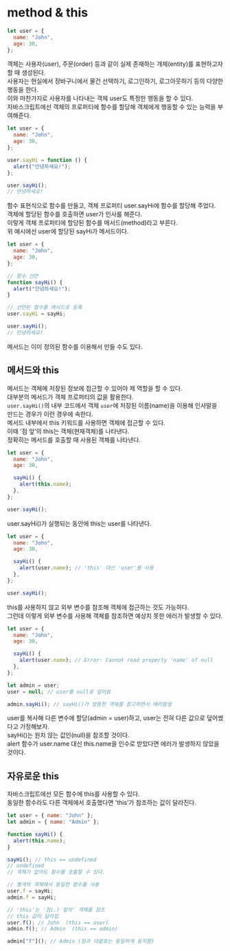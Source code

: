 # method & this

```js
let user = {
  name: "John",
  age: 30,
};
```

객체는 사용자(user), 주문(order) 등과 같이 실제 존재하는 개체(entity)를 표현하고자 할 때 생성된다.  
사용자는 현실에서 장바구니에서 물건 선택하기, 로그인하기, 로그아웃하기 등의 다양한 행동을 한다.  
이와 마찬가지로 사용자를 나타내는 객체 user도 특정한 행동을 할 수 있다.  
자바스크립트에선 객체의 프로퍼티에 함수를 할당해 객체에게 행동할 수 있는 능력을 부여해준다.

```js
let user = {
  name: "John",
  age: 30,
};

user.sayHi = function () {
  alert("안녕하세요!");
};

user.sayHi();
// 안녕하세요!
```

함수 표현식으로 함수를 만들고, 객체 프로퍼티 user.sayHi에 함수를 할당해 주었다.  
객체에 할당된 함수를 호출하면 user가 인사를 해준다.  
이렇게 객체 프로퍼티에 할당된 함수를 메서드(method)라고 부른다.  
위 예시에선 user에 할당된 sayHi가 메서드이다.

```js
let user = {
  name: "John",
  age: 30,
};

// 함수 선언
function sayHi() {
  alert("안녕하세요!");
}

// 선언된 함수를 메서드로 등록
user.sayHi = sayHi;

user.sayHi();
// 안녕하세요!
```

메서드는 이미 정의된 함수를 이용해서 만들 수도 있다.

## 메서드와 this

메서드는 객체에 저장된 정보에 접근할 수 있어야 제 역할을 할 수 있다.  
대부분의 메서드가 객체 프로퍼티의 값을 활용한다.  
`user.sayHi()`의 내부 코드에서 객체 `user`에 저장된 이름(name)을 이용해 인사말을 만드는 경우가 이런 경우에 속한다.  
메서드 내부에서 this 키워드를 사용하면 객체에 접근할 수 있다.  
이때 '점 앞’의 this는 객체(현재객체)를 나타낸다.  
정확히는 메서드를 호출할 때 사용된 객체를 나타낸다.

```js
let user = {
  name: "John",
  age: 30,

  sayHi() {
    alert(this.name);
  },
};

user.sayHi();
```

user.sayHi()가 실행되는 동안에 this는 user를 나타낸다.

```js
let user = {
  name: "John",
  age: 30,

  sayHi() {
    alert(user.name); // 'this' 대신 'user'를 사용
  },
};

user.sayHi();
```

this를 사용하지 않고 외부 변수를 참조해 객체에 접근하는 것도 가능하다.  
그런데 이렇게 외부 변수를 사용해 객체를 참조하면 예상치 못한 에러가 발생할 수 있다.

```js
let user = {
  name: "John",
  age: 30,

  sayHi() {
    alert(user.name); // Error: Cannot read property 'name' of null
  },
};

let admin = user;
user = null; // user를 null로 덮어씀

admin.sayHi(); // sayHi()가 엉뚱한 객체를 참고하면서 에러발생
```

user를 복사해 다른 변수에 할당(admin = user)하고, user는 전혀 다른 값으로 덮어썼다고 가정해보자.  
sayHi()는 원치 않는 값인(null)을 참조할 것이다.  
alert 함수가 user.name 대신 this.name을 인수로 받았다면 에러가 발생하지 않았을 것이다.

## 자유로운 this

자바스크립트에선 모든 함수에 this를 사용할 수 있다.  
동일한 함수라도 다른 객체에서 호출했다면 'this’가 참조하는 값이 달라진다.

```js
let user = { name: "John" };
let admin = { name: "Admin" };

function sayHi() {
  alert(this.name);
}

sayHi(); // this == undefined
// undefined
// 객체가 없어도 함수를 호출할 수 있다.

// 별개의 객체에서 동일한 함수를 사용
user.f = sayHi;
admin.f = sayHi;

// 'this'는 '점(.) 앞의' 객체를 참조
// this 값이 달라짐
user.f(); // John  (this == user)
admin.f(); // Admin  (this == admin)

admin["f"](); // Admin (점과 대괄호는 동일하게 동작함)
```
